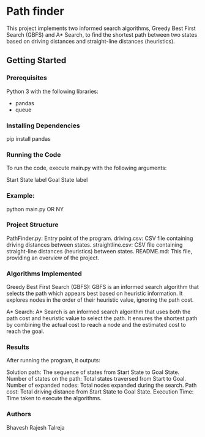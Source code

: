 # Path finder

This project implements two informed search algorithms, Greedy Best First Search (GBFS) and A* Search, to find the shortest path between two states based on driving distances and straight-line distances (heuristics).

## Getting Started

### Prerequisites

Python 3 with the following libraries:
- pandas
- queue

### Installing Dependencies

pip install pandas

### Running the Code

To run the code, execute main.py with the following arguments:

Start State label
Goal State label

### Example:

python main.py OR NY

### Project Structure

PathFinder.py: Entry point of the program.
driving.csv: CSV file containing driving distances between states.
straightline.csv: CSV file containing straight-line distances (heuristics) between states.
README.md: This file, providing an overview of the project.

### Algorithms Implemented

Greedy Best First Search (GBFS): GBFS is an informed search algorithm that selects the path which appears best based on heuristic information. It explores nodes in the order of their heuristic value, ignoring the path cost.

A* Search: A* Search is an informed search algorithm that uses both the path cost and heuristic value to select the path. It ensures the shortest path by combining the actual cost to reach a node and the estimated cost to reach the goal.

### Results

After running the program, it outputs:

Solution path: The sequence of states from Start State to Goal State.
Number of states on the path: Total states traversed from Start to Goal.
Number of expanded nodes: Total nodes expanded during the search.
Path cost: Total driving distance from Start State to Goal State.
Execution Time: Time taken to execute the algorithms.

### Authors

Bhavesh Rajesh Talreja
